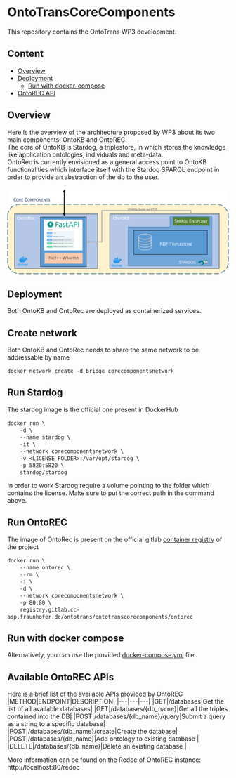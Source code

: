 # OntoTransCoreComponents
This repository contains the OntoTrans WP3 development.

## Content
* [Overview](#overview)
* [Deployment](#deployment)
    * [Run with docker-compose](#run-with-docker-compose)
* [OntoREC API](#available-ontorec-apis)


## Overview 
Here is the overview of the architecture proposed by WP3 about its two main components: OntoKB and OntoREC.\
The core of OntoKB is Stardog, a triplestore, in which stores the knowledge like application ontologies, individuals and meta-data.\
OntoRec is currently envisioned as a general access point to OntoKB functionalities which interface itself with the Stardog SPARQL endpoint in order to provide an abstraction of the db to the user.

![CoreComponents overview](docs/images/overview.png)

## Deployment
Both OntoKB and OntoRec are deployed as containerized services.

## Create network

Both OntoKB and OntoRec needs to share the same network to be addressable by name
```
docker network create -d bridge corecomponentsnetwork
```

## Run Stardog
The stardog image is the official one present in DockerHub
```
docker run \
    -d \
    --name stardog \
    -it \
    --network corecomponentsnetwork \
    -v <LICENSE FOLDER>:/var/opt/stardog \
    -p 5820:5820 \
    stardog/stardog
```

In order to work Stardog require a volume pointing to the folder which contains the license. Make sure to put the correct path in the command above.

## Run OntoREC
The image of OntoRec is present on the official gitlab [container registry](https://gitlab.cc-asp.fraunhofer.de/ontotrans/ontotranscorecomponents/container_registry) of the project
```
docker run \
    --name ontorec \
    --rm \ 
    -i \ 
    -d \ 
    --network corecomponentsnetwork \
    -p 80:80 \
    registry.gitlab.cc-asp.fraunhofer.de/ontotrans/ontotranscorecomponents/ontorec
```

## Run with docker compose
Alternatively, you can use the provided [docker-compose.yml](docker-compose.yml) file

## Available OntoREC APIs
Here is a brief list of the available APIs provided by OntoREC
|METHOD|ENDPOINT|DESCRIPTION|
|---|---|---|
|GET|/databases|Get the list of all available databases|
|GET|/databases/{db_name}|Get all the triples contained into the DB|
|POST|/databases/{db_name}/query|Submit a query as a string to a specific database|
|POST|/databases/{db_name}/create|Create the database|
|POST|/databases/{db_name}|Add ontology to existing database |
|DELETE|/databases/{db_name}|Delete an existing database |

More information can be found on the Redoc of OntoREC instance: http://localhost:80/redoc